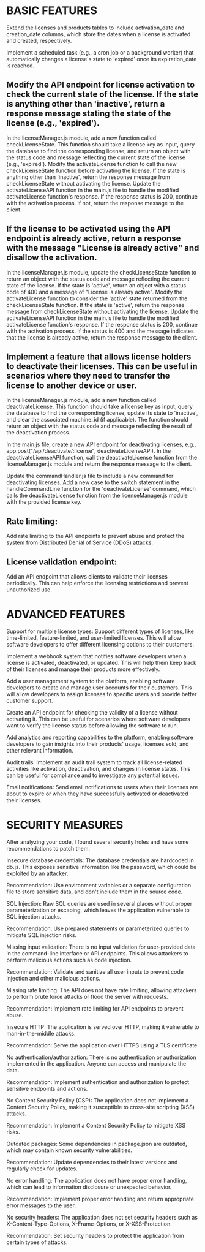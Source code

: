 # BASIC FEATURES
Extend the licenses and products tables to include activation_date and creation_date columns, which store the dates when a license is activated and created, respectively.

Implement a scheduled task (e.g., a cron job or a background worker) that automatically changes a license's state to 'expired' once its expiration_date is reached.

## Modify the API endpoint for license activation to check the current state of the license. If the state is anything other than 'inactive', return a response message stating the state of the license (e.g., 'expired').
In the licenseManager.js module, add a new function called checkLicenseState. This function should take a license key as input, query the database to find the corresponding license, and return an object with the status code and message reflecting the current state of the license (e.g., 'expired').
Modify the activateLicense function to call the new checkLicenseState function before activating the license. If the state is anything other than 'inactive', return the response message from checkLicenseState without activating the license.
Update the activateLicenseAPI function in the main.js file to handle the modified activateLicense function's response. If the response status is 200, continue with the activation process. If not, return the response message to the client.


## If the license to be activated using the API endpoint is already active, return a response with the message "License is already active" and disallow the activation.
In the licenseManager.js module, update the checkLicenseState function to return an object with the status code and message reflecting the current state of the license. If the state is 'active', return an object with a status code of 400 and a message of "License is already active".
Modify the activateLicense function to consider the 'active' state returned from the checkLicenseState function. If the state is 'active', return the response message from checkLicenseState without activating the license.
Update the activateLicenseAPI function in the main.js file to handle the modified activateLicense function's response. If the response status is 200, continue with the activation process. If the status is 400 and the message indicates that the license is already active, return the response message to the client.

## Implement a feature that allows license holders to deactivate their licenses. This can be useful in scenarios where they need to transfer the license to another device or user.
In the licenseManager.js module, add a new function called deactivateLicense. This function should take a license key as input, query the database to find the corresponding license, update its state to 'inactive', and clear the associated machine_id (if applicable). The function should return an object with the status code and message reflecting the result of the deactivation process.

In the main.js file, create a new API endpoint for deactivating licenses, e.g., app.post("/api/deactivate/:license", deactivateLicenseAPI). In the deactivateLicenseAPI function, call the deactivateLicense function from the licenseManager.js module and return the response message to the client.

Update the commandHandler.js file to include a new command for deactivating licenses. Add a new case to the switch statement in the handleCommandLine function for the 'deactivateLicense' command, which calls the deactivateLicense function from the licenseManager.js module with the provided license key.

## Rate limiting:
Add rate limiting to the API endpoints to prevent abuse and protect the system from Distributed Denial of Service (DDoS) attacks.

## License validation endpoint:
Add an API endpoint that allows clients to validate their licenses periodically. This can help enforce the licensing restrictions and prevent unauthorized use.

# ADVANCED FEATURES
Support for multiple license types:
Support different types of licenses, like time-limited, feature-limited, and user-limited licenses. This will allow software developers to offer different licensing options to their customers.

Implement a webhook system that notifies software developers when a license is activated, deactivated, or updated. This will help them keep track of their licenses and manage their products more effectively.

Add a user management system to the platform, enabling software developers to create and manage user accounts for their customers. This will allow developers to assign licenses to specific users and provide better customer support.

Create an API endpoint for checking the validity of a license without activating it. This can be useful for scenarios where software developers want to verify the license status before allowing the software to run.

Add analytics and reporting capabilities to the platform, enabling software developers to gain insights into their products' usage, licenses sold, and other relevant information.

Audit trails:
Implement an audit trail system to track all license-related activities like activation, deactivation, and changes in license states. This can be useful for compliance and to investigate any potential issues.

Email notifications:
Send email notifications to users when their licenses are about to expire or when they have successfully activated or deactivated their licenses.
# SECURITY MEASURES
After analyzing your code, I found several security holes and have some recommendations to patch them.

Insecure database credentials: The database credentials are hardcoded in db.js. This exposes sensitive information like the password, which could be exploited by an attacker.

Recommendation: Use environment variables or a separate configuration file to store sensitive data, and don't include them in the source code.

SQL Injection: Raw SQL queries are used in several places without proper parameterization or escaping, which leaves the application vulnerable to SQL injection attacks.

Recommendation: Use prepared statements or parameterized queries to mitigate SQL injection risks.

Missing input validation: There is no input validation for user-provided data in the command-line interface or API endpoints. This allows attackers to perform malicious actions such as code injection.

Recommendation: Validate and sanitize all user inputs to prevent code injection and other malicious actions.

Missing rate limiting: The API does not have rate limiting, allowing attackers to perform brute force attacks or flood the server with requests.

Recommendation: Implement rate limiting for API endpoints to prevent abuse.

Insecure HTTP: The application is served over HTTP, making it vulnerable to man-in-the-middle attacks.

Recommendation: Serve the application over HTTPS using a TLS certificate.

No authentication/authorization: There is no authentication or authorization implemented in the application. Anyone can access and manipulate the data.

Recommendation: Implement authentication and authorization to protect sensitive endpoints and actions.

No Content Security Policy (CSP): The application does not implement a Content Security Policy, making it susceptible to cross-site scripting (XSS) attacks.

Recommendation: Implement a Content Security Policy to mitigate XSS risks.

Outdated packages: Some dependencies in package.json are outdated, which may contain known security vulnerabilities.

Recommendation: Update dependencies to their latest versions and regularly check for updates.

No error handling: The application does not have proper error handling, which can lead to information disclosure or unexpected behavior.

Recommendation: Implement proper error handling and return appropriate error messages to the user.

No security headers: The application does not set security headers such as X-Content-Type-Options, X-Frame-Options, or X-XSS-Protection.

Recommendation: Set security headers to protect the application from certain types of attacks.